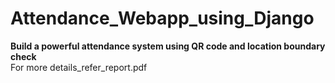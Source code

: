 # Attendance_Webapp_using_Django
**Build a powerful attendance system using QR code and location boundary check**
<br>For more details_refer_report.pdf</br>
